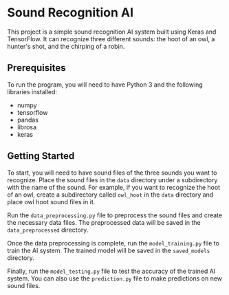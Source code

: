 # Sound Recognition AI
This project is a simple sound recognition AI system built using Keras and TensorFlow. It can recognize three different sounds: the hoot of an owl, a hunter's shot, and the chirping of a robin.

## Prerequisites
To run the program, you will need to have Python 3 and the following libraries installed:

- numpy
- tensorflow
- pandas
- librosa
- keras
## Getting Started
To start, you will need to have sound files of the three sounds you want to recognize. Place the sound files in the `data` directory under a subdirectory with the name of the sound. For example, if you want to recognize the hoot of an owl, create a subdirectory called `owl_hoot` in the `data` directory and place owl hoot sound files in it.

Run the `data_preprocessing.py` file to preprocess the sound files and create the necessary data files. The preprocessed data will be saved in the `data_preprocessed` directory.

Once the data preprocessing is complete, run the `model_training.py` file to train the AI system. The trained model will be saved in the `saved_models` directory.

Finally, run the `model_testing.py` file to test the accuracy of the trained AI system. You can also use the `prediction.py` file to make predictions on new sound files.